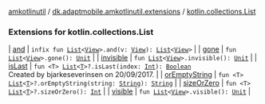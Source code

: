 [amkotlinutil](../../index.md) / [dk.adaptmobile.amkotlinutil.extensions](../index.md) / [kotlin.collections.List](./index.md)

### Extensions for kotlin.collections.List

| [and](and.md) | `infix fun `[`List`](https://kotlinlang.org/api/latest/jvm/stdlib/kotlin.collections/-list/index.html)`<`[`View`](https://developer.android.com/reference/android/view/View.html)`>.and(v: `[`View`](https://developer.android.com/reference/android/view/View.html)`): `[`List`](https://kotlinlang.org/api/latest/jvm/stdlib/kotlin.collections/-list/index.html)`<`[`View`](https://developer.android.com/reference/android/view/View.html)`>` |
| [gone](gone.md) | `fun `[`List`](https://kotlinlang.org/api/latest/jvm/stdlib/kotlin.collections/-list/index.html)`<`[`View`](https://developer.android.com/reference/android/view/View.html)`>.gone(): `[`Unit`](https://kotlinlang.org/api/latest/jvm/stdlib/kotlin/-unit/index.html) |
| [invisible](invisible.md) | `fun `[`List`](https://kotlinlang.org/api/latest/jvm/stdlib/kotlin.collections/-list/index.html)`<`[`View`](https://developer.android.com/reference/android/view/View.html)`>.invisible(): `[`Unit`](https://kotlinlang.org/api/latest/jvm/stdlib/kotlin/-unit/index.html) |
| [isLast](is-last.md) | `fun <T> `[`List`](https://kotlinlang.org/api/latest/jvm/stdlib/kotlin.collections/-list/index.html)`<`[`T`](is-last.md#T)`>?.isLast(index: `[`Int`](https://kotlinlang.org/api/latest/jvm/stdlib/kotlin/-int/index.html)`): `[`Boolean`](https://kotlinlang.org/api/latest/jvm/stdlib/kotlin/-boolean/index.html)<br>Created by bjarkeseverinsen on 20/09/2017. |
| [orEmptyString](or-empty-string.md) | `fun <T> `[`List`](https://kotlinlang.org/api/latest/jvm/stdlib/kotlin.collections/-list/index.html)`<`[`T`](or-empty-string.md#T)`>?.orEmptyString(string: `[`String`](https://kotlinlang.org/api/latest/jvm/stdlib/kotlin/-string/index.html)`): `[`String`](https://kotlinlang.org/api/latest/jvm/stdlib/kotlin/-string/index.html) |
| [sizeOrZero](size-or-zero.md) | `fun <T> `[`List`](https://kotlinlang.org/api/latest/jvm/stdlib/kotlin.collections/-list/index.html)`<`[`T`](size-or-zero.md#T)`>?.sizeOrZero(): `[`Int`](https://kotlinlang.org/api/latest/jvm/stdlib/kotlin/-int/index.html) |
| [visible](visible.md) | `fun `[`List`](https://kotlinlang.org/api/latest/jvm/stdlib/kotlin.collections/-list/index.html)`<`[`View`](https://developer.android.com/reference/android/view/View.html)`>.visible(): `[`Unit`](https://kotlinlang.org/api/latest/jvm/stdlib/kotlin/-unit/index.html) |

